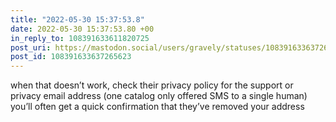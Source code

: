 ```yaml
---
title: "2022-05-30 15:37:53.8"
date: 2022-05-30 15:37:53.80 +00
in_reply_to: 108391633611820725
post_uri: https://mastodon.social/users/gravely/statuses/108391633637265623
post_id: 108391633637265623
---
```

when that doesn’t work, check their privacy policy for the support or privacy email address (one catalog only offered SMS to a single human) you’ll often get a quick confirmation that they’ve removed your address


